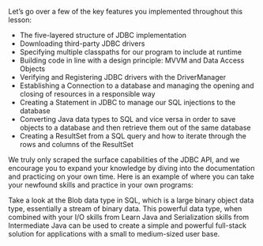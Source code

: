 Let’s go over a few of the key features you implemented throughout this lesson:

* The five-layered structure of JDBC implementation
* Downloading third-party JDBC drivers
* Specifying multiple classpaths for our program to include at runtime
* Building code in line with a design principle: MVVM and Data Access Objects
* Verifying and Registering JDBC drivers with the DriverManager
* Establishing a Connection to a database and managing the opening and closing of resources in a responsible way
* Creating a Statement in JDBC to manage our SQL injections to the database
* Converting Java  data types to SQL and vice versa in order to save objects to a database and then retrieve them out of the same database
* Creating a ResultSet from a SQL query and how to iterate through the rows and columns of the ResultSet


We truly only scraped the surface capabilities of the JDBC API, and we encourage you to expand your knowledge by diving into the documentation and practicing on your own time. Here is an example of where you can take your newfound skills and practice in your own programs:

Take a look at the Blob data type in SQL, which is a large binary object data type, essentially a stream of binary data. This powerful data type, when combined with your I/O skills from Learn Java and Serialization skills from Intermediate Java can be used to create a simple and powerful full-stack solution for applications with a small to medium-sized user base.
